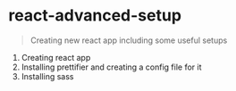 # react-advanced-setup
> Creating new react app including  some  useful setups  

1. Creating react app
2. Installing prettifier and creating a config file for it
3. Installing sass
